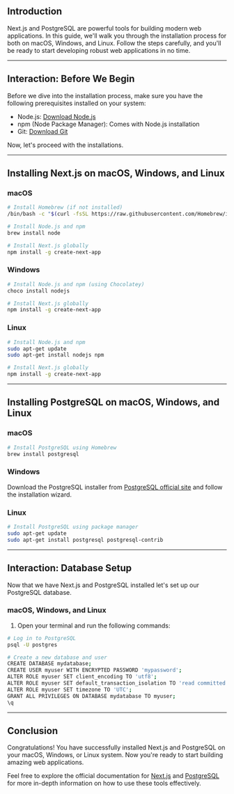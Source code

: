 ## Introduction

Next.js and PostgreSQL are powerful tools for building modern web applications. In this guide, we'll walk you through the installation process for both on macOS, Windows, and Linux. Follow the steps carefully, and you'll be ready to start developing robust web applications in no time.

---

## Interaction: Before We Begin

Before we dive into the installation process, make sure you have the following prerequisites installed on your system:

- Node.js: [Download Node.js](https://nodejs.org/)
- npm (Node Package Manager): Comes with Node.js installation
- Git: [Download Git](https://git-scm.com/)

Now, let's proceed with the installations.

---

## Installing Next.js on macOS, Windows, and Linux

### macOS

```bash
# Install Homebrew (if not installed)
/bin/bash -c "$(curl -fsSL https://raw.githubusercontent.com/Homebrew/install/HEAD/install.sh)"

# Install Node.js and npm
brew install node

# Install Next.js globally
npm install -g create-next-app
```

### Windows

```bash
# Install Node.js and npm (using Chocolatey)
choco install nodejs

# Install Next.js globally
npm install -g create-next-app
```

### Linux

```bash
# Install Node.js and npm
sudo apt-get update
sudo apt-get install nodejs npm

# Install Next.js globally
npm install -g create-next-app
```

---

## Installing PostgreSQL on macOS, Windows, and Linux

### macOS

```bash
# Install PostgreSQL using Homebrew
brew install postgresql
```

### Windows

Download the PostgreSQL installer from [PostgreSQL official site](https://www.postgresql.org/download/windows/) and follow the installation wizard.

### Linux

```bash
# Install PostgreSQL using package manager
sudo apt-get update
sudo apt-get install postgresql postgresql-contrib
```

---

## Interaction: Database Setup

Now that we have Next.js and PostgreSQL installed let's set up our PostgreSQL database.

### macOS, Windows, and Linux

1. Open your terminal and run the following commands:

```bash
# Log in to PostgreSQL
psql -U postgres

# Create a new database and user
CREATE DATABASE mydatabase;
CREATE USER myuser WITH ENCRYPTED PASSWORD 'mypassword';
ALTER ROLE myuser SET client_encoding TO 'utf8';
ALTER ROLE myuser SET default_transaction_isolation TO 'read committed';
ALTER ROLE myuser SET timezone TO 'UTC';
GRANT ALL PRIVILEGES ON DATABASE mydatabase TO myuser;
\q
```

---

## Conclusion

Congratulations! You have successfully installed Next.js and PostgreSQL on your macOS, Windows, or Linux system. Now you're ready to start building amazing web applications.

Feel free to explore the official documentation for [Next.js](https://nextjs.org/docs) and [PostgreSQL](https://www.postgresql.org/docs/) for more in-depth information on how to use these tools effectively.

